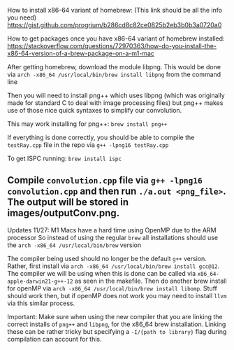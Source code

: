How to install x86-64 variant of homebrew:
 (This link should be all the info you need)
 https://gist.github.com/progrium/b286cd8c82ce0825b2eb3b0b3a0720a0


 How to get packages once you have x86-64 variant of homebrew installed: 
 https://stackoverflow.com/questions/72970363/how-do-you-install-the-x86-64-version-of-a-brew-package-on-a-m1-mac


 After getting homebrew, download the module libpng. This would be done via `arch -x86_64 /usr/local/bin/brew install libpng` from the command line

 Then you will need to install png++ which uses libpng (which was originally made for standard C to deal with image processing files) but png++ makes use of those nice quick syntaxes to simplify our convolution.

 This may work installing for png++:
 `brew install png++`

 If everything is done correctly, you should be able to compile the `testRay.cpp` file in the repo via `g++ -lpng16 testRay.cpp`


 To get ISPC running: `brew install ispc`


 Compile `convolution.cpp` file via `g++ -lpng16 convolution.cpp` and then run `./a.out <png_file>`. The output will be stored in images/outputConv.png.
 ---------------------------------------------------------------------------------------------------------------
 Updates 11/27:
 M1 Macs have a hard time using OpenMP due to the ARM processor
 So instead of using the regular `brew` all installations should use the `arch -x86_64 /usr/local/bin/brew` version

 The compiler being used should no longer be the default `g++` version. Rather, first install via 
 `arch -x86_64 /usr/local/bin/brew install gcc@12`. The compiler we will be using when this is done can be called via `x86_64-apple-darwin21-g++-12` as seen in the makefile. Then do another brew install for openMP via
 `arch -x86_64 /usr/local/bin/brew install libomp`. Stuff should work then, but if openMP does not work you may need to install `llvm` via this similar process.

 Important: Make sure when using the new compiler that you are linking the correct installs of `png++` and `libpng`, for the x86_64 brew installation. Linking these can be rather tricky but specifying a `-I/{path to library}` flag during compilation can account for this.